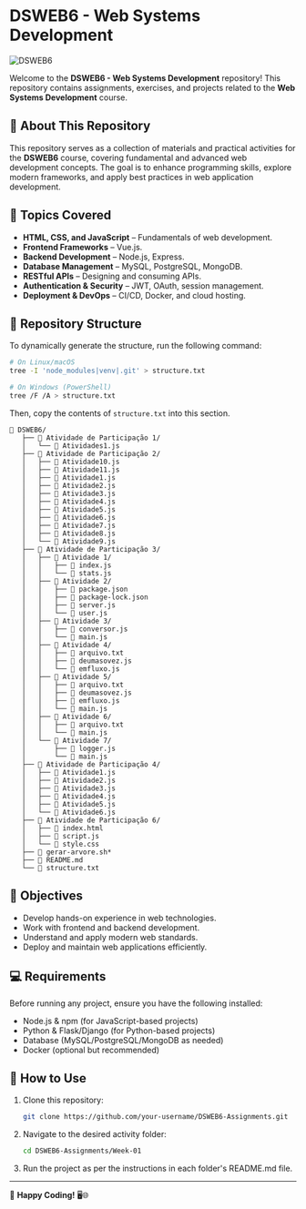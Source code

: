 # DSWEB6 - Web Systems Development

![DSWEB6](https://img.shields.io/badge/DSWEB6-Web%20Development-blue.svg)

Welcome to the **DSWEB6 - Web Systems Development** repository! This repository contains assignments, exercises, and projects related to the **Web Systems Development** course.

## 📌 About This Repository
This repository serves as a collection of materials and practical activities for the **DSWEB6** course, covering fundamental and advanced web development concepts. The goal is to enhance programming skills, explore modern frameworks, and apply best practices in web application development.

## 🚀 Topics Covered
- **HTML, CSS, and JavaScript** – Fundamentals of web development.
- **Frontend Frameworks** – Vue.js.
- **Backend Development** – Node.js, Express.
- **Database Management** – MySQL, PostgreSQL, MongoDB.
- **RESTful APIs** – Designing and consuming APIs.
- **Authentication & Security** – JWT, OAuth, session management.
- **Deployment & DevOps** – CI/CD, Docker, and cloud hosting.

## 📂 Repository Structure
To dynamically generate the structure, run the following command:

```bash
# On Linux/macOS
tree -I 'node_modules|venv|.git' > structure.txt

# On Windows (PowerShell)
tree /F /A > structure.txt
```

Then, copy the contents of `structure.txt` into this section.

```
📁 DSWEB6/
   ├── 📁 Atividade de Participação 1/
   │   └── 📄 Atividades1.js
   ├── 📁 Atividade de Participação 2/
   │   ├── 📄 Atividade10.js
   │   ├── 📄 Atividade11.js
   │   ├── 📄 Atividade1.js
   │   ├── 📄 Atividade2.js
   │   ├── 📄 Atividade3.js
   │   ├── 📄 Atividade4.js
   │   ├── 📄 Atividade5.js
   │   ├── 📄 Atividade6.js
   │   ├── 📄 Atividade7.js
   │   ├── 📄 Atividade8.js
   │   └── 📄 Atividade9.js
   ├── 📁 Atividade de Participação 3/
   │   ├── 📁 Atividade 1/
   │   │   ├── 📄 index.js
   │   │   └── 📄 stats.js
   │   ├── 📁 Atividade 2/
   │   │   ├── 📄 package.json
   │   │   ├── 📄 package-lock.json
   │   │   ├── 📄 server.js
   │   │   └── 📄 user.js
   │   ├── 📁 Atividade 3/
   │   │   ├── 📄 conversor.js
   │   │   └── 📄 main.js
   │   ├── 📁 Atividade 4/
   │   │   ├── 📄 arquivo.txt
   │   │   ├── 📄 deumasovez.js
   │   │   └── 📄 emfluxo.js
   │   ├── 📁 Atividade 5/
   │   │   ├── 📄 arquivo.txt
   │   │   ├── 📄 deumasovez.js
   │   │   ├── 📄 emfluxo.js
   │   │   └── 📄 main.js
   │   ├── 📁 Atividade 6/
   │   │   ├── 📄 arquivo.txt
   │   │   └── 📄 main.js
   │   └── 📁 Atividade 7/
   │       ├── 📄 logger.js
   │       └── 📄 main.js
   ├── 📁 Atividade de Participação 4/
   │   ├── 📄 Atividade1.js
   │   ├── 📄 Atividade2.js
   │   ├── 📄 Atividade3.js
   │   ├── 📄 Atividade4.js
   │   ├── 📄 Atividade5.js
   │   └── 📄 Atividade6.js
   ├── 📁 Atividade de Participação 6/
   │   ├── 📄 index.html
   │   ├── 📄 script.js
   │   └── 📄 style.css
   ├── 📄 gerar-arvore.sh*
   ├── 📄 README.md
   └── 📄 structure.txt
```

## 🎯 Objectives
- Develop hands-on experience in web technologies.
- Work with frontend and backend development.
- Understand and apply modern web standards.
- Deploy and maintain web applications efficiently.

## 💻 Requirements
Before running any project, ensure you have the following installed:
- Node.js & npm (for JavaScript-based projects)
- Python & Flask/Django (for Python-based projects)
- Database (MySQL/PostgreSQL/MongoDB as needed)
- Docker (optional but recommended)

## 📖 How to Use
1. Clone this repository:
   ```bash
   git clone https://github.com/your-username/DSWEB6-Assignments.git
   ```
2. Navigate to the desired activity folder:
   ```bash
   cd DSWEB6-Assignments/Week-01
   ```
3. Run the project as per the instructions in each folder's README.md file.


---
🚀 **Happy Coding!** 🖥️🌐


